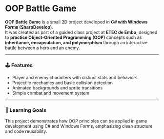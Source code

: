 # OOP Battle Game

**OOP Battle Game** is a small 2D project developed in **C# with Windows
Forms (SharpDevelop)**.\
It was created as part of a guided class project at **ETEC de Embu**, designed
to **practice Object-Oriented Programming (OOP)** concepts such as
**inheritance, encapsulation, and polymorphism** through an interactive
battle between a hero and an enemy.

------------------------------------------------------------------------

### 🕹️ Features

-   Player and enemy characters with distinct stats and behaviors
-   Projectile mechanics and basic collision detection
-   Animated backgrounds and sprite transitions
-   Simple combat and movement system

------------------------------------------------------------------------

### 🧠 Learning Goals

This project demonstrates how OOP principles can be applied in game
development using C# and Windows Forms, emphasizing clean structure and
code reusability.

